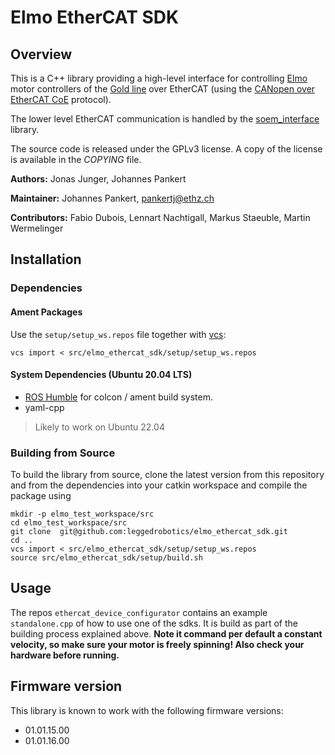 # Elmo EtherCAT SDK

## Overview
This is a C++ library providing a high-level interface for controlling [Elmo](https://www.elmomc.com/) motor controllers of the [Gold line](https://www.elmomc.com/products/harsh-environment/servo-drive-gold-family/) over EtherCAT (using the [CANopen over EtherCAT CoE](https://www.ethercat.org/en/technology.html#1.9.1) protocol).

The lower level EtherCAT communication is handled by the [soem_interface](https://github.com/leggedrobotics/soem_interface) library.

The source code is released under the GPLv3 license.
A copy of the license is available in the *COPYING* file.

**Authors:** Jonas Junger, Johannes Pankert

**Maintainer:** Johannes Pankert, pankertj@ethz.ch

**Contributors:** Fabio Dubois, Lennart Nachtigall, Markus Staeuble, Martin Wermelinger

## Installation

### Dependencies

#### Ament Packages

Use the `setup/setup_ws.repos` file together with [vcs](https://github.com/dirk-thomas/vcstool):
    
    vcs import < src/elmo_ethercat_sdk/setup/setup_ws.repos

#### System Dependencies (Ubuntu 20.04 LTS)

- [ROS Humble](https://docs.ros.org/en/humble/index.html) for colcon / ament build system.
- yaml-cpp

> Likely to work on Ubuntu 22.04

### Building from Source

To build the library from source, clone the latest version from this repository and from the dependencies into your catkin workspace and compile the package using

	mkdir -p elmo_test_workspace/src 
    cd elmo_test_workspace/src
    git clone  git@github.com:leggedrobotics/elmo_ethercat_sdk.git
    cd ..
    vcs import < src/elmo_ethercat_sdk/setup/setup_ws.repos
	source src/elmo_ethercat_sdk/setup/build.sh

## Usage

The repos `ethercat_device_configurator` contains an example `standalone.cpp` of how to use one of the sdks.
It is build as part of the building process explained above.
**Note it command per default a constant velocity, so make sure your motor is freely spinning! Also check your hardware before running.**

## Firmware version
This library is known to work with the following firmware versions:
- 01.01.15.00
- 01.01.16.00
